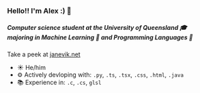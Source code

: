 ### Hello!! I'm Alex :) 👋

##### Computer science student at the University of Queensland 🎓</br>majoring in Machine Learning 🤖 and Programming Languages 🐍

Take a peek at [janevik.net](https://janevik.net)

- ☀️ He/him
- ⚙️ Actively devloping with: `.py`, `.ts`, `.tsx`, `.css`, `.html`, `.java`
- 📚 Experience in: `.c`, `.cs`, `glsl`
